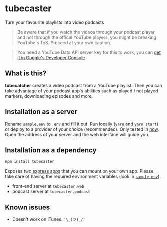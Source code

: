 # tubecaster

Turn your favourite playlists into video podcasts

> Be aware that if you watch the videos through your podcast player and not through the offical YouTube players, you might be breaking YouTube's ToS. Proceed at your own caution.

> You need a YouTube Data API server key for this to work, you can [get it in Google's Developer Console](https://console.developers.google.com/apis/library/youtube.googleapis.com/).

## What is this?

**tubecatcher** creates a video podcast from a YouTube playlist. Then you can take advantage of your podcast app's abilities such as played / not played markers, downloading episodes and more.

## Installation as a server

Rename `sample.env` to `.env` and fill it out. Run locally (`yarn` and `yarn start`) or deploy to a provider of your choice (recommended). Only tested in [now](https://now.sh).
Open the address of your server and the web interface will guide you.

## Installation as a dependency

```sh
npm install tubecaster
```

Exposes two [express apps](https://expressjs.com) that you can mount on your own app. Please take care of having the required environment variables (look in [`sample.env`](./sample.env)).

- front-end server at `tubecaster.web`
- podcast server at `tubecaster.podcast`

## Known issues

- Doesn't work on iTunes. `¯\_(ツ)_/¯`
